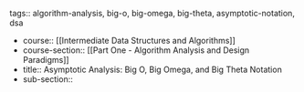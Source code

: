 tags:: algorithm-analysis, big-o, big-omega, big-theta, asymptotic-notation, dsa

- course:: [[Intermediate Data Structures and Algorithms]]
- course-section:: [[Part One - Algorithm Analysis and Design Paradigms]]
- title:: Asymptotic Analysis: Big O, Big Omega, and Big Theta Notation
- sub-section::